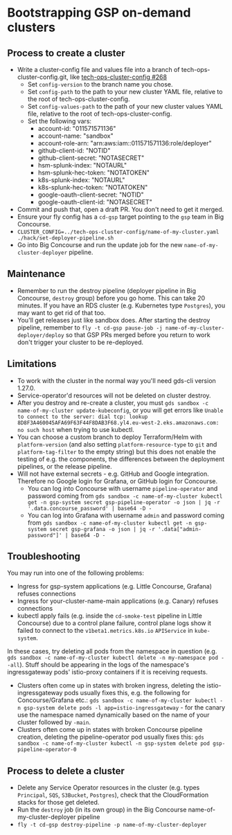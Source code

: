 # Bootstrapping GSP on-demand clusters

## Process to create a cluster

* Write a cluster-config file and values file into a branch of tech-ops-cluster-config.git, like [tech-ops-cluster-config #268](https://github.com/alphagov/tech-ops-cluster-config/pull/268/files)
  * Set `config-version` to the branch name you chose.
  * Set `config-path` to the path to your new cluster YAML file, relative to the root of tech-ops-cluster-config.
  * Set `config-values-path` to the path of your new cluster values YAML file, relative to the root of tech-ops-cluster-config.
  * Set the following vars:
      * account-id: "011571571136"
      * account-name: "sandbox"
      * account-role-arn: "arn:aws:iam::011571571136:role/deployer"
      * github-client-id: "NOTID"
      * github-client-secret: "NOTASECRET"
      * hsm-splunk-index: "NOTAURL"
      * hsm-splunk-hec-token: "NOTATOKEN"
      * k8s-splunk-index: "NOTAURL"
      * k8s-splunk-hec-token: "NOTATOKEN"
      * google-oauth-client-secret: "NOTID"
      * google-oauth-client-id: "NOTASECRET"
* Commit and push that, open a draft PR. You don't need to get it merged.
* Ensure your fly config has a `cd-gsp` target pointing to the `gsp` team in Big Concourse.
* `CLUSTER_CONFIG=../tech-ops-cluster-config/name-of-my-cluster.yaml ./hack/set-deployer-pipeline.sh`
* Go into Big Concourse and run the update job for the new `name-of-my-cluster-deployer` pipeline.

## Maintenance

* Remember to run the destroy pipeline (deployer pipeline in Big Concourse, `destroy` group) before you go home. This can take 20 minutes. If you have an RDS cluster (e.g. Kubernetes type `Postgres`), you may want to get rid of that too.
* You'll get releases just like sandbox does. After starting the destroy pipeline, remember to `fly -t cd-gsp pause-job -j name-of-my-cluster-deployer/deploy` so that GSP PRs merged before you return to work don't trigger your cluster to be re-deployed.

## Limitations

* To work with the cluster in the normal way you'll need gds-cli version 1.27.0.
* Service-operator'd resources will not be deleted on cluster destroy.
* After you destroy and re-create a cluster, you must `gds sandbox -c name-of-my-cluster update-kubeconfig`, or you will get errors like `Unable to connect to the server: dial tcp: lookup 8D8F3A460045AFA69F63F44F8DAB3F68.yl4.eu-west-2.eks.amazonaws.com: no such host` when trying to use kubectl.
* You can choose a custom branch to deploy Terraform/Helm with `platform-version` (and also setting `platform-resource-type` to `git` and `platform-tag-filter` to the empty string) but this does not enable the testing of e.g. the components, the differences between the deployment pipelines, or the release pipeline.
* Will not have external secrets - e.g. GitHub and Google integration. Therefore no Google login for Grafana, or GitHub login for Concourse.
  * You can log into Concourse with username `pipeline-operator` and password coming from `gds sandbox -c name-of-my-cluster kubectl get -n gsp-system secret gsp-pipeline-operator -o json | jq -r '.data.concourse_password' | base64 -D -`
  * You can log into Grafana with username `admin` and password coming from `gds sandbox -c name-of-my-cluster kubectl get -n gsp-system secret gsp-grafana -o json | jq -r '.data["admin-password"]' | base64 -D -`

## Troubleshooting

You may run into one of the following problems:
* Ingress for gsp-system applications (e.g. Little Concourse, Grafana) refuses connections
* Ingress for your-cluster-name-main applications (e.g. Canary) refuses connections
* kubectl apply fails (e.g. inside the `cd-smoke-test` pipeline in Little Concourse) due to a control plane failure, control plane logs show it failed to connect to the `v1beta1.metrics.k8s.io` `APIService` in `kube-system`.

In these cases, try deleting all pods from the namespace in question (e.g. `gds sandbox -c name-of-my-cluster kubectl delete -n my-namespace pod --all`). Stuff should be appearing in the logs of the namespace's ingressgateway pods' istio-proxy containers if it is receiving requests.

* Clusters often come up in states with broken ingress, deleting the istio-ingressgateway pods usually fixes this, e.g. the following for Concourse/Grafana etc.: `gds sandbox -c name-of-my-cluster kubectl -n gsp-system delete pods -l app=istio-ingressgateway` - for the canary use the namespace named dynamically based on the name of your cluster followed by `-main`.
* Clusters often come up in states with broken Concourse pipeline creation, deleting the pipeline-operator pod usually fixes this: `gds sandbox -c name-of-my-cluster kubectl -n gsp-system delete pod gsp-pipeline-operator-0`

## Process to delete a cluster

* Delete any Service Operator resources in the cluster (e.g. types `Principal`, `SQS`, `S3Bucket`, `Postgres`), check that the CloudFormation stacks for those get deleted.
* Run the `destroy` job (in its own group) in the Big Concourse name-of-my-cluster-deployer pipeline
* `fly -t cd-gsp destroy-pipeline -p name-of-my-cluster-deployer`
